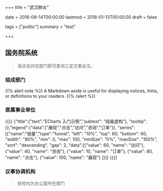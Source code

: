 +++
title = "武汉肺炎"

date = 2016-08-14T00:00:00
lastmod = 2018-01-13T00:00:00
draft = false

tags = ["politic"]
summary = "test"

+++



## 国务院系统

> 请点击对应部门即可查询三定方案全文。

### 组成部门

<!-- {{<echarts height="500">}}
	{"title":{"text":"ECharts 入门示例"},"tooltip":{},"legend":{"data":["销量"]},"xAxis":{"data":["衬衫","羊毛衫","雪纺衫","裤子","高跟鞋","袜子"]},"yAxis":{},"series":[{"name":"销量","type":"bar","data": [5, 20, 36, 10, 10, 20]}]}
{{</echarts>}} -->

{{% alert note %}}
A Markdown aside is useful for displaying notices, hints, or definitions to your readers.
{{% /alert %}}

### 直属事业单位	
{{<echarts height="400">}}
{"title":{"text":"ECharts 入门示例","subtext": "纯属虚构"},
"tooltip":{},"legend":{"data":["展现","点击","访问","咨询","订单"]},
"series":[{"name":"销量","type":"funnel",
			"left": "10%",
            "top": 60,
            "bottom": 60,
            "width": "80%",
            "min": 0,
            "max": 100,
            "minSize": "0%",
            "maxSize": "100%",
            "sort": "descending",
            "gap": 2,
            "data":[{"value": 60, "name": "访问"},
                {"value": 40, "name": "咨询"},
                {"value": 10, "name": "订单"},
                {"value": 80, "name": "点击"},
                {"value": 100, "name": "展现"}
                ]}]}
{{</echarts>}}

### 议事协调机构

<!-- {{<echarts height="500">}}
	"hours" = ['12a', '1a', '2a', '3a', '4a', '5a', '6a',
        '7a', '8a', '9a','10a','11a',
        '12p', '1p', '2p', '3p', '4p', '5p',
        '6p', '7p', '8p', '9p', '10p', '11p']

"days" = ['Saturday', 'Friday', 'Thursday',
        'Wednesday', 'Tuesday', 'Monday', 'Sunday']

	{"title":{"text":"ECharts 入门示例"},
	"tooltip":{"position": "top"},
	"animation": "false",
	"grid":{"height":0.5,"top":0.1},
	"xAxis":{"type":"category",
			 "data":"hours",
			 "splitArea":{"show":"true"}},
	"yAxis":{"type":"category",
			 "data":"days",
			 "splitArea":{"show":"true"}},
	"visualMap": {
        "min": 0,
        "max": 10,
        "calculable": "true",
        "orient": "horizontal",
        "left": "center",
        "bottom": 0.15
    },
	"series":[{"name":"Punch Card",
	"type":"heatmap",
	"data": "data",
	"label":{"show":"true"},
	"emphasis":{"itemStyle":{"shadowBlur":10,"shadowColor":"rgba(0, 0, 0, 0.5)"}}}]}
{{</echarts>}}
 -->
>括号内为办公室所在部门
	
